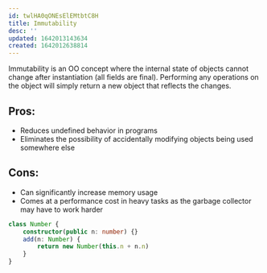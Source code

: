 ```yaml
---
id: twlHA0qONEsElEMtbtC8H
title: Immutability
desc: ''
updated: 1642013143634
created: 1642012638814
---
```


Immutability is an OO concept where the internal state of objects cannot change after instantiation (all fields are final). Performing any operations on the object will simply return a new object that reflects the changes.

## Pros:
- Reduces undefined behavior in programs
- Eliminates the possibility of accidentally modifying objects being used somewhere else
## Cons:
- Can significantly increase memory usage
- Comes at a performance cost in heavy tasks as the garbage collector may have to work harder

```TypeScript
class Number {
    constructor(public n: number) {}
    add(n: Number) {
        return new Number(this.n + n.n)
    }
}
```